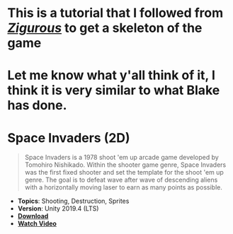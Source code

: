 # This is a tutorial that I followed from [*Zigurous*](https://www.youtube.com/watch?v=qWDQgmdUzWI) to get a skeleton of the game
# Let me know what y'all think of it, I think it is very similar to what Blake has done.

# Space Invaders (2D)

> Space Invaders is a 1978 shoot 'em up arcade game developed by Tomohiro Nishikado. Within the shooter game genre, Space Invaders was the first fixed shooter and set the template for the shoot 'em up genre. The goal is to defeat wave after wave of descending aliens with a horizontally moving laser to earn as many points as possible.

- **Topics**: Shooting, Destruction, Sprites
- **Version**: Unity 2019.4 (LTS)
- [**Download**](https://github.com/zigurous/unity-space-invaders-tutorial/archive/refs/heads/main.zip)
- [**Watch Video**](https://youtu.be/qWDQgmdUzWI)
